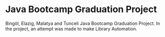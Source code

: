 # Java Bootcamp Graduation Project
Bingöl, Elazig, Malatya and Tunceli Java Bootcamp Graduation Project.
In the project, an attempt was made to make Library Automation.